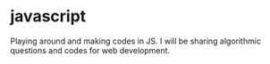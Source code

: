 # javascript
Playing around and making codes in JS. I will be sharing algorithmic questions and codes for web development.
